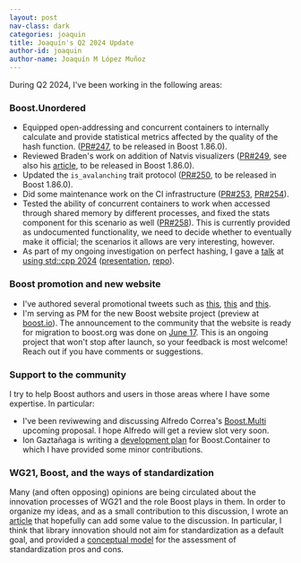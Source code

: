 ```yaml
---
layout: post
nav-class: dark
categories: joaquin
title: Joaquín's Q2 2024 Update
author-id: joaquin
author-name: Joaquín M López Muñoz
---
```


During Q2 2024, I've been working in the following areas:

### Boost.Unordered

* Equipped open-addressing and concurrent containers to internally calculate and provide statistical metrics affected by the quality of the hash function.
([PR#247](https://github.com/boostorg/unordered/pull/247), to be released in Boost 1.86.0).
* Reviewed Braden's work on addition of Natvis visualizers ([PR#249](https://github.com/boostorg/unordered/pull/249), see also his [article](https://blog.ganets.ky/NatvisForUnordered/),
to be released in Boost 1.86.0).
* Updated the `is_avalanching` trait protocol ([PR#250](https://github.com/boostorg/unordered/pull/250), to be released in Boost 1.86.0).
* Did some maintenance work on the CI infrastructure ([PR#253](https://github.com/boostorg/unordered/pull/253), [PR#254](https://github.com/boostorg/unordered/pull/254)).
* Tested the ability of concurrent containers to work when accessed through shared memory by different processes, and fixed the stats component for this scenario as well ([PR#258](https://github.com/boostorg/unordered/pull/258)).
This is currently provided as undocumented functionality, we need to decide whether to eventually make it official; the scenarios it allows are very interesting, however.
* As part of my ongoing investigation on perfect hashing, I gave a [talk](https://youtu.be/yOo6GnbKzp8) at [using std::cpp 2024](https://eventos.uc3m.es/105614/detail/using-std-cpp-2024.html) ([presentation](https://github.com/joaquintides/usingstdcpp2024/raw/main/Perfect%20hashing%20in%20an%20imperfect%20world.pdf), [repo](https://github.com/joaquintides/usingstdcpp2024)).

### Boost promotion and new website

* I've authored several promotional tweets such as [this](https://x.com/Boost_Libraries/status/1779944878446670208), [this](https://x.com/Boost_Libraries/status/1797703928475529335)
and [this](https://x.com/Boost_Libraries/status/1799016259734172062).
* I'm serving as PM for the new Boost website project (preview at [boost.io](https://www.boost.io/)).
The announcement to the community that the website is ready for migration to boost.org was done on [June 17](https://lists.boost.org/Archives/boost/2024/06/256965.php).
This is an ongoing project that won't stop after launch, so your feedback is most welcome! Reach out if you have comments or suggestions.

### Support to the community

I try to help Boost authors and users in those areas where I have some expertise. In particular:

* I've been reviwewing and discussing Alfredo Correa's [Boost.Multi](https://gitlab.com/correaa/boost-multi) upcoming proposal. I hope Alfredo will get a review slot very soon.
* Ion Gaztañaga is writing a [development plan](https://docs.google.com/document/d/1VdMTheFUczC946dP3VKPseOoUq3sVKjU73oMvK8FE3o/edit#heading=h.3i7eohxxi73i) for Boost.Container to which I have provided some minor contributions.

### WG21, Boost, and the ways of standardization 

Many (and often opposing) opinions are being circulated about the innovation processes of WG21 and the role Boost plays in them.
In order to organize my ideas, and as a small contribution to this discussion, I wrote an [article](https://bannalia.blogspot.com/2024/05/wg21-boost-and-ways-of-standardization.html)
that hopefully can add some value to the discussion. In particular, I think that library innovation should not aim for standardization as a default
goal, and provided a [conceptual model](https://bannalia.blogspot.com/2024/05/wg21-boost-and-ways-of-standardization.html#an-assessment-model-for-library-standardization) for the assessment of standardization pros and cons.
